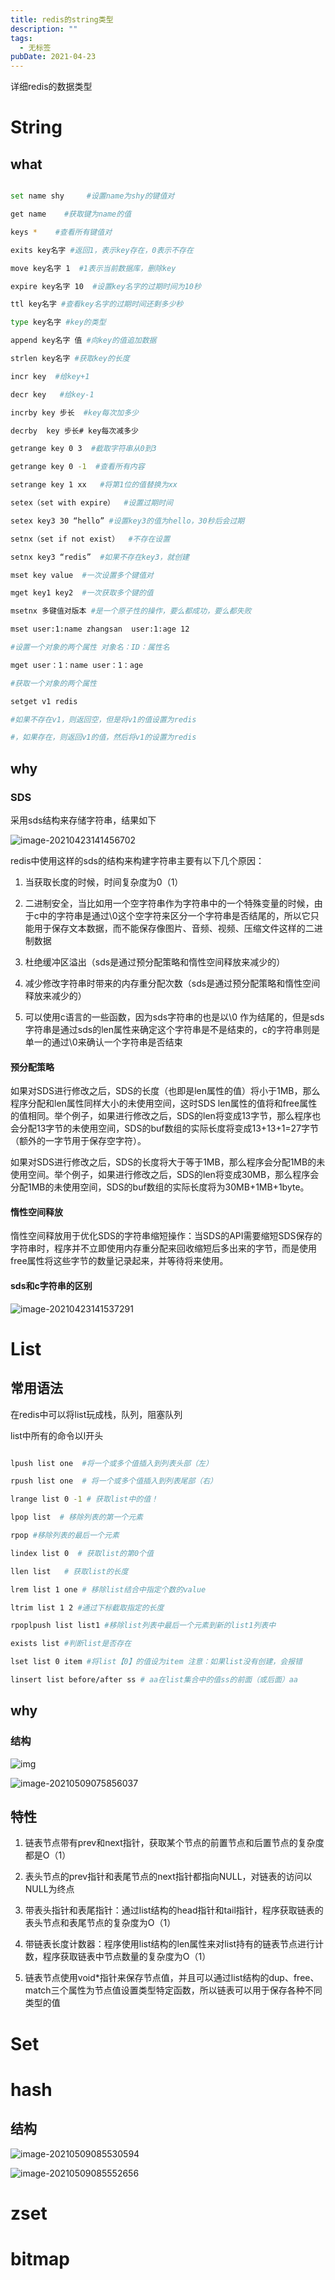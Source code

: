 ```yaml
---
title: redis的string类型
description: ""
tags:
  - 无标签
pubDate: 2021-04-23
---
```



详细redis的数据类型



<!-- more -->



# String



## what



```Bash

set name shy     #设置name为shy的键值对

get name    #获取键为name的值

keys *    #查看所有键值对

exits key名字 #返回1，表示key存在，0表示不存在

move key名字 1  #1表示当前数据库，删除key

expire key名字 10  #设置key名字的过期时间为10秒

ttl key名字 #查看key名字的过期时间还剩多少秒

type key名字 #key的类型

append key名字 值 #向key的值追加数据

strlen key名字 #获取key的长度

incr key  #给key+1

decr key   #给key-1

incrby key 步长  #key每次加多少

decrby  key 步长# key每次减多少

getrange key 0 3  #截取字符串从0到3

getrange key 0 -1  #查看所有内容

setrange key 1 xx   #将第1位的值替换为xx

setex（set with expire）  #设置过期时间

setex key3 30 “hello” #设置key3的值为hello，30秒后会过期

setnx（set if not exist）  #不存在设置

setnx key3 “redis”  #如果不存在key3，就创建

mset key value  #一次设置多个键值对

mget key1 key2  #一次获取多个键的值

msetnx 多键值对版本 #是一个原子性的操作，要么都成功，要么都失败 

mset user:1:name zhangsan  user:1:age 12

#设置一个对象的两个属性 对象名：ID：属性名

mget user：1：name user：1：age

#获取一个对象的两个属性

setget v1 redis

#如果不存在v1，则返回空，但是将v1的值设置为redis

#，如果存在，则返回v1的值，然后将v1的设置为redis

```



## why



### SDS



采用sds结构来存储字符串，结果如下



![image-20210423141456702](https://gitee.com/flow_disaster/blog-map-bed/raw/master/img/image-20210423141456702.png)



redis中使用这样的sds的结构来构建字符串主要有以下几个原因：



1. 当获取长度的时候，时间复杂度为0（1）

2. 二进制安全，当比如用一个空字符串作为字符串中的一个特殊变量的时候，由于c中的字符串是通过\0这个空字符来区分一个字符串是否结尾的，所以它只能用于保存文本数据，而不能保存像图片、音频、视频、压缩文件这样的二进制数据

3. 杜绝缓冲区溢出（sds是通过预分配策略和惰性空间释放来减少的）

4. 减少修改字符串时带来的内存重分配次数（sds是通过预分配策略和惰性空间释放来减少的）

5. 可以使用c语言的一些函数，因为sds字符串的也是以\0 作为结尾的，但是sds字符串是通过sds的len属性来确定这个字符串是不是结束的，c的字符串则是单一的通过\0来确认一个字符串是否结束



#### 预分配策略



如果对SDS进行修改之后，SDS的长度（也即是len属性的值）将小于1MB，那么程序分配和len属性同样大小的未使用空间，这时SDS len属性的值将和free属性的值相同。举个例子，如果进行修改之后，SDS的len将变成13字节，那么程序也会分配13字节的未使用空间，SDS的buf数组的实际长度将变成13+13+1=27字节（额外的一字节用于保存空字符）。



如果对SDS进行修改之后，SDS的长度将大于等于1MB，那么程序会分配1MB的未使用空间。举个例子，如果进行修改之后，SDS的len将变成30MB，那么程序会分配1MB的未使用空间，SDS的buf数组的实际长度将为30MB+1MB+1byte。



#### 惰性空间释放



惰性空间释放用于优化SDS的字符串缩短操作：当SDS的API需要缩短SDS保存的字符串时，程序并不立即使用内存重分配来回收缩短后多出来的字节，而是使用free属性将这些字节的数量记录起来，并等待将来使用。



#### sds和c字符串的区别



![image-20210423141537291](https://gitee.com/flow_disaster/blog-map-bed/raw/master/img/image-20210423141537291.png)



# List



## 常用语法



在redis中可以将list玩成栈，队列，阻塞队列



list中所有的命令以l开头



```Bash

lpush list one  #将一个或多个值插入到列表头部（左）

rpush list one  # 将一个或多个值插入到列表尾部（右）

lrange list 0 -1 # 获取list中的值！

lpop list  # 移除列表的第一个元素

rpop #移除列表的最后一个元素

lindex list 0  # 获取list的第0个值

llen list   # 获取list的长度

lrem list 1 one # 移除list结合中指定个数的value

ltrim list 1 2 #通过下标截取指定的长度

rpoplpush list list1 #移除list列表中最后一个元素到新的list1列表中

exists list #判断list是否存在

lset list 0 item #将list【0】的值设为item 注意：如果list没有创建，会报错

linsert list before/after ss # aa在list集合中的值ss的前面（或后面）aa

```



## why



### 结构



![img](https://gitee.com/flow_disaster/blog-map-bed/raw/master/img/image-20210509075834547.png)



![image-20210509075856037](https://gitee.com/flow_disaster/blog-map-bed/raw/master/img/image-20210509075856037.png)



## 特性



1. 链表节点带有prev和next指针，获取某个节点的前置节点和后置节点的复杂度都是O（1）

2. 表头节点的prev指针和表尾节点的next指针都指向NULL，对链表的访问以NULL为终点

3. 带表头指针和表尾指针：通过list结构的head指针和tail指针，程序获取链表的表头节点和表尾节点的复杂度为O（1）

4. 带链表长度计数器：程序使用list结构的len属性来对list持有的链表节点进行计数，程序获取链表中节点数量的复杂度为O（1）

5. 链表节点使用void*指针来保存节点值，并且可以通过list结构的dup、free、match三个属性为节点值设置类型特定函数，所以链表可以用于保存各种不同类型的值



# Set



# hash



## 结构



![image-20210509085530594](https://gitee.com/flow_disaster/blog-map-bed/raw/master/img/image-20210509085530594.png)



![image-20210509085552656](https://gitee.com/flow_disaster/blog-map-bed/raw/master/img/image-20210509085552656.png)



# zset



# bitmap